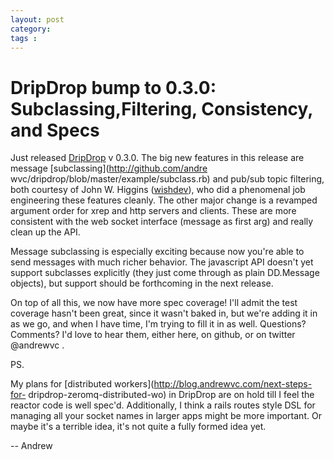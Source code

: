```yaml
---
layout: post
category: 
tags : 
---
```



# DripDrop bump to 0.3.0: Subclassing,Filtering, Consistency, and Specs

Just released [DripDrop](http://github.com/andrewvc/dripdrop) v 0.3.0. The big
new features in this release are message [subclassing](http://github.com/andre
wvc/dripdrop/blob/master/example/subclass.rb) and pub/sub topic filtering,
both courtesy of John W. Higgins ([wishdev](http://github.com/wishdev)), who
did a phenomenal job engineering these features cleanly. The other major
change is a revamped argument order for xrep and http servers and clients.
These are more consistent with the web socket interface (message as first arg)
and really clean up the API.

Message subclassing is especially exciting because now you're able to send
messages with much richer behavior. The javascript API doesn't yet support
subclasses explicitly (they just come through as plain DD.Message objects),
but support should be forthcoming in the next release.

On top of all this, we now have more spec coverage! I'll admit the test
coverage hasn't been great, since it wasn't baked in, but we're adding it in
as we go, and when I have time, I'm trying to fill it in as well. Questions?
Comments? I'd love to hear them, either here, on github, or on twitter
@andrewvc .

PS.

My plans for [distributed workers](http://blog.andrewvc.com/next-steps-for-
dripdrop-zeromq-distributed-wo) in DripDrop are on hold till I feel the
reactor code is well spec'd. Additionally, I think a rails routes style DSL
for managing all your socket names in larger apps might be more important. Or
maybe it's a terrible idea, it's not quite a fully formed idea yet.

-- Andrew

